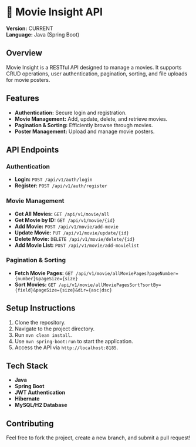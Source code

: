 # 🎥 Movie Insight API

**Version:** CURRENT  
**Language:** Java (Spring Boot)

## Overview
Movie Insight is a RESTful API designed to manage a movies. It supports CRUD operations, user authentication, pagination, sorting, and file uploads for movie posters.

## Features
- **Authentication:** Secure login and registration.
- **Movie Management:** Add, update, delete, and retrieve movies.
- **Pagination & Sorting:** Efficiently browse through movies.
- **Poster Management:** Upload and manage movie posters.

## API Endpoints

### Authentication
- **Login:** `POST /api/v1/auth/login`
- **Register:** `POST /api/v1/auth/register`

### Movie Management
- **Get All Movies:** `GET /api/v1/movie/all`
- **Get Movie by ID:** `GET /api/v1/movie/{id}`
- **Add Movie:** `POST /api/v1/movie/add-movie`
- **Update Movie:** `PUT /api/v1/movie/update/{id}`
- **Delete Movie:** `DELETE /api/v1/movie/delete/{id}`
- **Add Movie List:** `POST /api/v1/movie/add-movielist`

### Pagination & Sorting
- **Fetch Movie Pages:** `GET /api/v1/movie/allMoviePages?pageNumber={number}&pageSize={size}`
- **Sort Movies:** `GET /api/v1/movie/allMoviePagesSort?sortBy={field}&pageSize={size}&dir={asc|dsc}`

## Setup Instructions
1. Clone the repository.
2. Navigate to the project directory.
3. Run `mvn clean install`.
4. Use `mvn spring-boot:run` to start the application.
5. Access the API via `http://localhost:8185`.

## Tech Stack
- **Java**
- **Spring Boot**
- **JWT Authentication**
- **Hibernate**
- **MySQL/H2 Database**

## Contributing
Feel free to fork the project, create a new branch, and submit a pull request!

